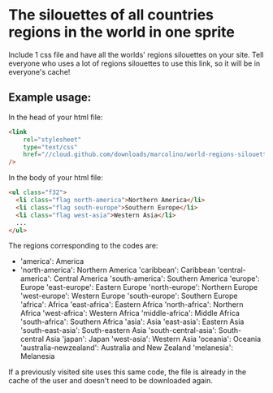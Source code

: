 # The silouettes of all countries regions in the world in one sprite

Include 1 css file and have all the worlds' regions silouettes on your site. Tell everyone who uses a lot of regions silouettes to use this link, so it will be in everyone's cache!

## Example usage:

In the head of your html file:

```html
<link
    rel="stylesheet"
    type="text/css"
    href="//cloud.github.com/downloads/marcolino/world-regions-silouettes-sprite/flags32.css"
/>
```

In the body of your html file:

```html
<ul class="f32">
  <li class="flag north-america">Northern America</li>
  <li class="flag south-europe">Southern Europe</li>
  <li class="flag west-asia">Western Asia</li>
  ...
</ul>
```

The regions corresponding to the codes are:

- 'america':              America
- 'north-america':        Northern America
  'caribbean':            Caribbean
  'central-america':      Central America
  'south-america':        Southern America
  'europe':               Europe
  'east-europe':          Eastern Europe
  'north-europe':         Northern Europe
  'west-europe':          Western Europe
  'south-europe':         Southern Europe
  'africa':               Africa
  'east-africa':          Eastern Africa
  'north-africa':         Northern Africa
  'west-africa':          Western Africa
  'middle-africa':        Middle Africa
  'south-africa':         Southern Africa
  'asia':                 Asia
  'east-asia':            Eastern Asia
  'south-east-asia':      South-eastern Asia
  'south-central-asia':   South-central Asia
  'japan':                Japan
  'west-asia':            Western Asia
  'oceania':              Oceania
  'australia-newzealand': Australia and New Zealand
  'melanesia':            Melanesia

If a previously visited site uses this same code, the file is already in the cache of the user and doesn't need to be downloaded again.
